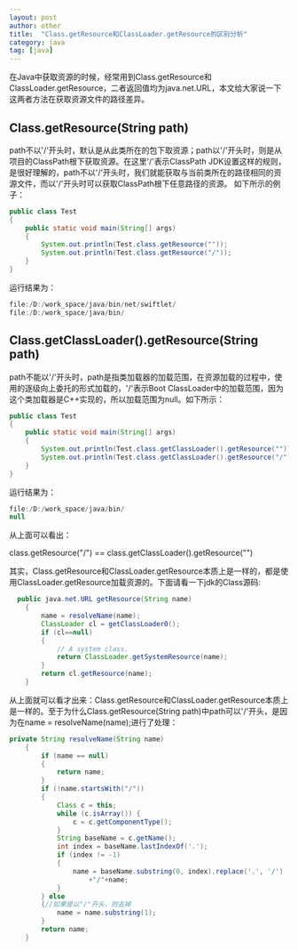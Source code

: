 ```yaml
---
layout: post 
author: other
title:  "Class.getResource和ClassLoader.getResource的区别分析" 
category: java
tag: [java]
---
```


在Java中获取资源的时候，经常用到Class.getResource和ClassLoader.getResource，二者返回值均为java.net.URL，本文给大家说一下这两者方法在获取资源文件的路径差异。

## Class.getResource(String path)

path不以'/'开头时，默认是从此类所在的包下取资源；path以'/'开头时，则是从项目的ClassPath根下获取资源。在这里'/'表示ClassPath
JDK设置这样的规则，是很好理解的，path不以'/'开头时，我们就能获取与当前类所在的路径相同的资源文件，而以'/'开头时可以获取ClassPath根下任意路径的资源。
如下所示的例子：

<!-- more -->

```java
public class Test
{
    public static void main(String[] args)
    {
        System.out.println(Test.class.getResource(""));
        System.out.println(Test.class.getResource("/"));
    }
}
```

运行结果为：

```java
file:/D:/work_space/java/bin/net/swiftlet/
file:/D:/work_space/java/bin/
```

## Class.getClassLoader().getResource(String path)

path不能以'/'开头时，path是指类加载器的加载范围，在资源加载的过程中，使用的逐级向上委托的形式加载的，'/'表示Boot ClassLoader中的加载范围，因为这个类加载器是C++实现的，所以加载范围为null。如下所示：

```java
public class Test
{
    public static void main(String[] args)
    {
        System.out.println(Test.class.getClassLoader().getResource(""));
        System.out.println(Test.class.getClassLoader().getResource("/"));
    }
}
```

运行结果为：

```java
file:/D:/work_space/java/bin/
null
```


从上面可以看出：

class.getResource("/") == class.getClassLoader().getResource("")

其实，Class.getResource和ClassLoader.getResource本质上是一样的，都是使用ClassLoader.getResource加载资源的。下面请看一下jdk的Class源码:


```java
  public java.net.URL getResource(String name)
    {
        name = resolveName(name);
        ClassLoader cl = getClassLoader0();
        if (cl==null)
        {
            // A system class.
            return ClassLoader.getSystemResource(name);
        }
        return cl.getResource(name);
    }
```

从上面就可以看才出来：Class.getResource和ClassLoader.getResource本质上是一样的。至于为什么Class.getResource(String path)中path可以'/'开头，是因为在name = resolveName(name);进行了处理：

```java
private String resolveName(String name)
    {
        if (name == null)
        {
            return name;
        }
        if (!name.startsWith("/"))
        {
            Class c = this;
            while (c.isArray()) {
                c = c.getComponentType();
            }
            String baseName = c.getName();
            int index = baseName.lastIndexOf('.');
            if (index != -1)
            {
                name = baseName.substring(0, index).replace('.', '/')
                    +"/"+name;
            }
        } else
        {//如果是以"/"开头，则去掉
            name = name.substring(1);
        }
        return name;
    }
```
